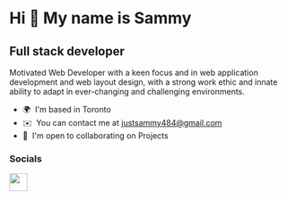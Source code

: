 Hi 👋 My name is Sammy
======================

Full stack developer
--------------------

Motivated Web Developer with a keen focus and in web application development and web layout design, with a strong work ethic and innate ability to adapt in ever-changing and challenging environments.

* 🌍  I'm based in Toronto
* ✉️  You can contact me at [justsammy484@gmail.com](mailto:justsammy484@gmail.com)
* 🤝  I'm open to collaborating on Projects


### Socials

<p align="left"> <a href="https://www.github.com/sammythedeveloper" target="_blank" rel="noreferrer"> <picture> <source media="(prefers-color-scheme: dark)" srcset="https://raw.githubusercontent.com/danielcranney/readme-generator/main/public/icons/socials/github-dark.svg" /> <source media="(prefers-color-scheme: light)" srcset="https://raw.githubusercontent.com/danielcranney/readme-generator/main/public/icons/socials/github.svg" /> <img src="https://raw.githubusercontent.com/danielcranney/readme-generator/main/public/icons/socials/github.svg" width="32" height="32" /> </picture> </a></p>


